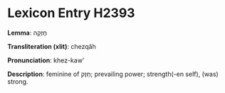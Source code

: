 # Lexicon Entry H2393

**Lemma**: חֶזְקָה

**Transliteration (xlit)**: chezqâh

**Pronunciation**: khez-kaw'

**Description**:
feminine of חֵזֶק; prevailing power; strength(-en self), (was) strong.
